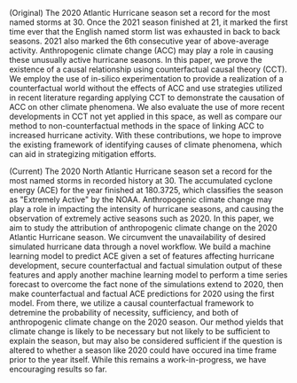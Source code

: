 (Original)
The 2020 Atlantic Hurricane season set a record for the most named storms at 30. Once the 2021 season finished at 21, it marked the first time ever that the English named storm list was exhausted in back to back seasons. 2021 also marked the 6th consecutive year of above-average activity. Anthropogenic climate change (ACC) may play a role in causing these unusually active hurricane seasons. In this paper, we prove the existence of a causal relationship using counterfactual causal theory (CCT). We employ the use of in-silico experimentation to provide a realization of a counterfactual world without the effects of ACC and use strategies utilized in recent literature regarding applying CCT to demonstrate the causation of ACC on other climate phenomena. We also evaluate the use of more recent developments in CCT not yet applied in this space, as well as compare our method to non-counterfactual methods in the space of linking ACC to increased hurricane activity. With these contributions, we hope to improve the existing framework of identifying causes of climate phenomena, which can aid in strategizing mitigation efforts.

(Current)
The 2020 North Atlantic Hurricane season set a record for the most named storms in recorded history at 30. The accumulated cyclone energy (ACE) for the year finished at 180.3725, which classifies the season as "Extremely Active" by the NOAA. Anthropogenic climate change may play a role in impacting the intensity of hurricane seasons, and causing the observation of extremely active seasons such as 2020. In this paper, we aim to study the attribution of anthropogenic climate change on the 2020 Atlantic Hurricane season. We circumvent the unavailability of desired simulated hurricane data through a novel workflow. We build a machine learning model to predict ACE given a set of features affecting hurricane development, secure counterfactual and factual simulation output of these features and apply another machine learning model to perform a time series forecast to overcome the fact none of the simulations extend to 2020, then make counterfactual and factual ACE predictions for 2020 using the first model. From there, we utilize a causal counterfactual framework to detremine the probability of necessity, sufficiency, and both of anthropogenic climate change on the 2020 season. Our method yields that climate change is likely to be necessary but not likely to be sufficient to explain the season, but may also be considered sufficient if the question is altered to whether a season like 2020 could have occured ina time frame prior to the year itself. While this remains a work-in-progress, we have encouraging results so far.

